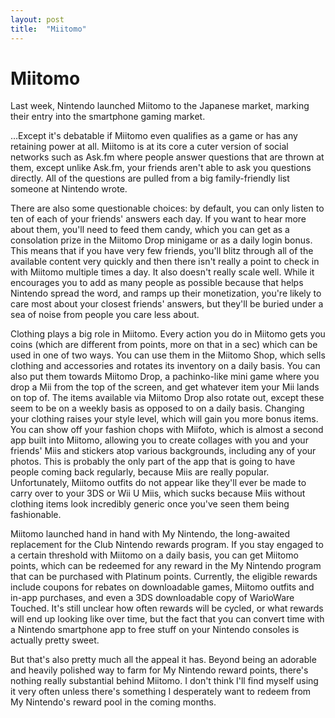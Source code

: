 ```yaml
---
layout: post
title:  "Miitomo"
---
```


# Miitomo

Last week, Nintendo launched Miitomo to the Japanese market, marking their entry into the smartphone gaming market.

…Except it's debatable if Miitomo even qualifies as a game or has any retaining power at all. Miitomo is at its core a cuter version of social networks such as Ask.fm where people answer questions that are thrown at them, except unlike Ask.fm, your friends aren't able to ask you questions directly. All of the questions are pulled from a big family-friendly list someone at Nintendo wrote.

There are also some questionable choices: by default, you can only listen to ten of each of your friends' answers each day. If you want to hear more about them, you'll need to feed them candy, which you can get as a consolation prize in the Miitomo Drop minigame or as a daily login bonus. This means that if you have very few friends, you'll blitz through all of the available content very quickly and then there isn't really a point to check in with Miitomo multiple times a day. It also doesn't really scale well. While it encourages you to add as many people as possible because that helps Nintendo spread the word, and ramps up their monetization, you're likely to care most about your closest friends' answers, but they'll be buried under a sea of noise from people you care less about.

Clothing plays a big role in Miitomo. Every action you do in Miitomo gets you coins (which are different from points, more on that in a sec) which can be used in one of two ways. You can use them in the Miitomo Shop, which sells clothing and accessories and rotates its inventory on a daily basis. You can also put them towards Miitomo Drop, a pachinko-like mini game where you drop a Mii from the top of the screen, and get whatever item your Mii lands on top of. The items available via Miitomo Drop also rotate out, except these seem to be on a weekly basis as opposed to on a daily basis. Changing your clothing raises your style level, which will gain you more bonus items. You can show off your fashion chops with Miifoto, which is almost a second app built into Miitomo, allowing you to create collages with you and your friends' Miis and stickers atop various backgrounds, including any of your photos. This is probably the only part of the app that is going to have people coming back regularly, because Miis are really popular. Unfortunately, Miitomo outfits do not appear like they'll ever be made to carry over to your 3DS or Wii U Miis, which sucks because Miis without clothing items look incredibly generic once you've seen them being fashionable.

Miitomo launched hand in hand with My Nintendo, the long-awaited replacement for the Club Nintendo rewards program. If you stay engaged to a certain threshold with Miitomo on a daily basis, you can get Miitomo points, which can be redeemed for any reward in the My Nintendo program that can be purchased with Platinum points. Currently, the eligible rewards include coupons for rebates on downloadable games, Miitomo outfits and in-app purchases, and even a 3DS downloadable copy of WarioWare Touched. It's still unclear how often rewards will be cycled, or what rewards will end up looking like over time, but the fact that you can convert time with a Nintendo smartphone app to free stuff on your Nintendo consoles is actually pretty sweet.

But that's also pretty much all the appeal it has. Beyond being an adorable and heavily polished way to farm for My Nintendo reward points, there's nothing really substantial behind Miitomo. I don't think I'll find myself using it very often unless there's something I desperately want to redeem from My Nintendo's reward pool in the coming months.

